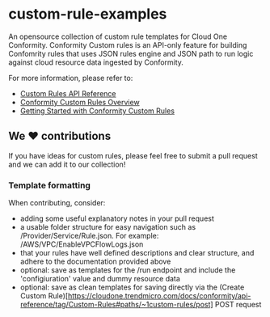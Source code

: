 # custom-rule-examples
An opensource collection of custom rule templates for Cloud One Conformity. Conformity Custom rules is an API-only feature for building Confomrity rules that uses JSON rules engine and JSON path to run logic against cloud resource data ingested by Conformity.

For more information, please refer to:

- [Custom Rules API Reference](https://cloudone.trendmicro.com/docs/conformity/api-reference/tag/Custom-Rules#paths/~1custom-rules/get)
- [Conformity Custom Rules Overview](https://cloudone.trendmicro.com/docs/conformity/in-preview-custom-rules-overview/)
- [Getting Started with Conformity Custom Rules](https://cloudone.trendmicro.com/docs/conformity/in-preview-getting-started-with-custom-rules/)

## We :heart: contributions
If you have ideas for custom rules, please feel free to submit a pull request and we can add it to our collection!

### Template formatting
When contributing, consider:
- adding some useful explanatory notes in your pull request
- a usable folder structure for easy navigation such as /Provider/Service/Rule.json. For example: /AWS/VPC/EnableVPCFlowLogs.json
- that your rules have well defined descriptions and clear structure, and adhere to the documentation provided above
- optional: save as templates for the /run endpoint and include the 'configiuration' value and dummy resource data
- optional: save as clean templates for saving directly via the (Create Custom Rule)[https://cloudone.trendmicro.com/docs/conformity/api-reference/tag/Custom-Rules#paths/~1custom-rules/post] POST request
